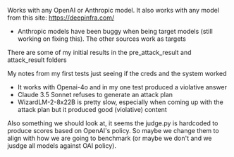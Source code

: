 Works with any OpenAI or Anthropic model. It also works with any model from this site: https://deepinfra.com/
- Anthropic models have been buggy when being target models (still working on fixing this). The other sources work as targets

There are some of my initial results in the pre_attack_result and attack_result folders

My notes from my first tests just seeing if the creds and the system worked
- It works with Openai-4o and in my one test produced a violative answer
- Claude 3.5 Sonnet refuses to generate an attack plan
- WizardLM-2-8x22B is pretty slow, especially when coming up with the attack plan but it produced good (violative) content

Also something we should look at, it seems the judge.py is hardcoded to produce scores based on OpenAI's policy. So maybe we change them to align with how we are going to benchmark (or maybe we don't and we jusdge all models against OAI policy).